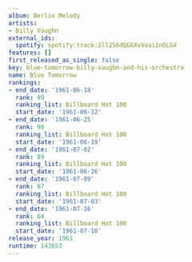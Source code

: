 ```yaml
---
album: Berlin Melody
artists:
- Billy Vaughn
external_ids:
  spotify: spotify:track:2ll2S6dQG6XvVuai1nOLG4
features: []
first_released_as_single: false
key: blue-tomorrow-billy-vaughn-and-his-orchestra
name: Blue Tomorrow
rankings:
- end_date: '1961-06-18'
  rank: 99
  ranking_list: Billboard Hot 100
  start_date: '1961-06-12'
- end_date: '1961-06-25'
  rank: 90
  ranking_list: Billboard Hot 100
  start_date: '1961-06-19'
- end_date: '1961-07-02'
  rank: 89
  ranking_list: Billboard Hot 100
  start_date: '1961-06-26'
- end_date: '1961-07-09'
  rank: 87
  ranking_list: Billboard Hot 100
  start_date: '1961-07-03'
- end_date: '1961-07-16'
  rank: 84
  ranking_list: Billboard Hot 100
  start_date: '1961-07-10'
release_year: 1961
runtime: 143653
---
```


